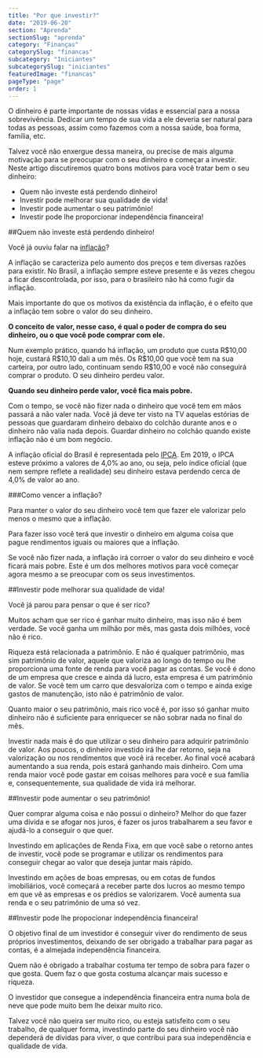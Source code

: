 ```yaml
---
title: "Por que investir?"
date: "2019-06-20"
section: "Aprenda"
sectionSlug: "aprenda"
category: "Finanças"
categorySlug: "financas"
subcategory: "Iniciantes"
subcategorySlug: "iniciantes"
featuredImage: "financas"
pageType: "page"
order: 1
---
```


O dinheiro é parte importante de nossas vidas e essencial para a nossa sobrevivência. Dedicar um tempo de sua vida a ele deveria ser natural para todas as pessoas, assim como fazemos com a nossa saúde, boa forma, família, etc.

Talvez você não enxergue dessa maneira, ou precise de mais alguma motivação para se preocupar com o seu dinheiro e começar a investir. Neste artigo discutiremos quatro bons motivos para você tratar bem o seu dinheiro:

- Quem não investe está perdendo dinheiro!
- Investir pode melhorar sua qualidade de vida!
- Investir pode aumentar o seu patrimônio!
- Investir pode lhe proporcionar independência financeira!

##Quem não investe está perdendo dinheiro!

Você já ouviu falar na [inflação](/financas/economia/inflacao)?

A inflação se caracteriza pelo aumento dos preços e tem diversas razões para existir. No Brasil, a inflação sempre esteve presente e às vezes chegou a ficar descontrolada, por isso, para o brasileiro não há como fugir da inflação.

Mais importante do que os motivos da existência da inflação, é o efeito que a inflação tem sobre o valor do seu dinheiro.

**O conceito de valor, nesse caso, é qual o poder de compra do seu dinheiro, ou o que você pode comprar com ele.**

Num exemplo prático, quando há inflação, um produto que custa R\$10,00 hoje, custará R\$10,10 dali a um mês. Os R\$10,00 que você tem na sua carteira, por outro lado, continuam sendo R\$10,00 e você não conseguirá comprar o produto. O seu dinheiro perdeu valor.

**Quando seu dinheiro perde valor, você fica mais pobre.**

Com o tempo, se você não fizer nada o dinheiro que você tem em mãos passará a não valer nada. Você já deve ter visto na TV aquelas estórias de pessoas que guardaram dinheiro debaixo do colchão durante anos e o dinheiro não valia nada depois. Guardar dinheiro no colchão quando existe inflação não é um bom negócio.

A inflação oficial do Brasil é representada pelo [IPCA](/financas/economia/indice-de-precos). Em 2019, o IPCA esteve próximo a valores de 4,0% ao ano, ou seja, pelo índice oficial (que nem sempre reflete a realidade) seu dinheiro estava perdendo cerca de 4,0% de valor ao ano.

###Como vencer a inflação?

Para manter o valor do seu dinheiro você tem que fazer ele valorizar pelo menos o mesmo que a inflação.

Para fazer isso você terá que investir o dinheiro em alguma coisa que pague rendimentos iguais ou maiores que a inflação.

Se você não fizer nada, a inflação irá corroer o valor do seu dinheiro e você ficará mais pobre. Este é um dos melhores motivos para você começar agora mesmo a se preocupar com os seus investimentos.

##Investir pode melhorar sua qualidade de vida!

Você já parou para pensar o que é ser rico?

Muitos acham que ser rico é ganhar muito dinheiro, mas isso não é bem verdade. Se você ganha um milhão por mês, mas gasta dois milhões, você não é rico.

Riqueza está relacionada a patrimônio. E não é qualquer patrimônio, mas sim patrimônio de valor, aquele que valoriza ao longo do tempo ou lhe proporciona uma fonte de renda para você pagar as contas. Se você é dono de um empresa que cresce e ainda dá lucro, esta empresa é um patrimônio de valor. Se você tem um carro que desvaloriza com o tempo e ainda exige gastos de manutenção, isto não é patrimônio de valor.

Quanto maior o seu patrimônio, mais rico você é, por isso só ganhar muito dinheiro não é suficiente para enriquecer se não sobrar nada no final do mês.

Investir nada mais é do que utilizar o seu dinheiro para adquirir patrimônio de valor. Aos poucos, o dinheiro investido irá lhe dar retorno, seja na valorização ou nos rendimentos que você irá receber. Ao final você acabará aumentando a sua renda, pois estará ganhando mais dinheiro. Com uma renda maior você pode gastar em coisas melhores para você e sua família e, consequentemente, sua qualidade de vida irá melhorar.

##Investir pode aumentar o seu patrimônio!

Quer comprar alguma coisa e não possui o dinheiro? Melhor do que fazer uma dívida e se afogar nos juros, é fazer os juros trabalharem a seu favor e ajudá-lo a conseguir o que quer.

Investindo em aplicações de Renda Fixa, em que você sabe o retorno antes de investir, você pode se programar e utilizar os rendimentos para conseguir chegar ao valor que deseja juntar mais rápido.

Investindo em ações de boas empresas, ou em cotas de fundos imobiliários, você começará a receber parte dos lucros ao mesmo tempo em que vê as empresas e os prédios se valorizarem. Você aumenta sua renda e o seu patrimônio de uma só vez.

##Investir pode lhe propocionar independência financeira!

O objetivo final de um investidor é conseguir viver do rendimento de seus próprios investimentos, deixando de ser obrigado a trabalhar para pagar as contas, é a almejada independência financeira.

Quem não é obrigado a trabalhar costuma ter tempo de sobra para fazer o que gosta. Quem faz o que gosta costuma alcançar mais sucesso e riqueza.

O investidor que consegue a independência financeira entra numa bola de neve que pode muito bem lhe deixar muito rico.

Talvez você não queira ser muito rico, ou esteja satisfeito com o seu trabalho, de qualquer forma, investindo parte do seu dinheiro você não dependerá de dívidas para viver, o que contribui para sua independência e qualidade de vida.